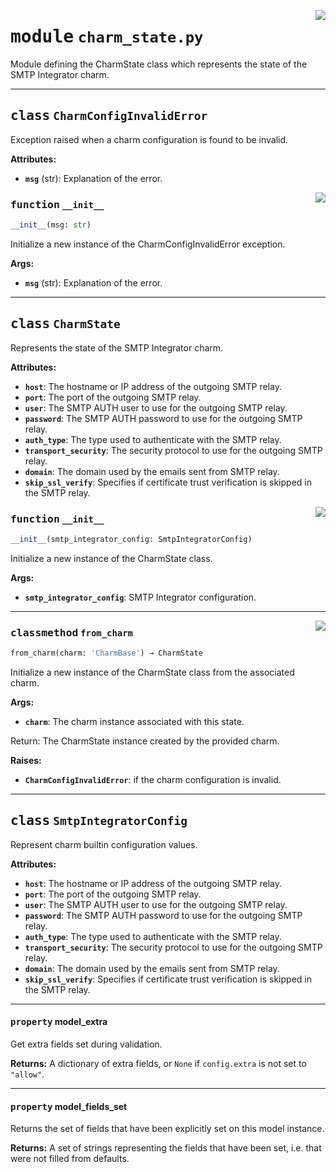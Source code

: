 <!-- markdownlint-disable -->

<a href="../src/charm_state.py#L0"><img align="right" style="float:right;" src="https://img.shields.io/badge/-source-cccccc?style=flat-square"></a>

# <kbd>module</kbd> `charm_state.py`
Module defining the CharmState class which represents the state of the SMTP Integrator charm. 



---

## <kbd>class</kbd> `CharmConfigInvalidError`
Exception raised when a charm configuration is found to be invalid. 



**Attributes:**
 
 - <b>`msg`</b> (str):  Explanation of the error. 

<a href="../src/charm_state.py#L48"><img align="right" style="float:right;" src="https://img.shields.io/badge/-source-cccccc?style=flat-square"></a>

### <kbd>function</kbd> `__init__`

```python
__init__(msg: str)
```

Initialize a new instance of the CharmConfigInvalidError exception. 



**Args:**
 
 - <b>`msg`</b> (str):  Explanation of the error. 





---

## <kbd>class</kbd> `CharmState`
Represents the state of the SMTP Integrator charm. 



**Attributes:**
 
 - <b>`host`</b>:  The hostname or IP address of the outgoing SMTP relay. 
 - <b>`port`</b>:  The port of the outgoing SMTP relay. 
 - <b>`user`</b>:  The SMTP AUTH user to use for the outgoing SMTP relay. 
 - <b>`password`</b>:  The SMTP AUTH password to use for the outgoing SMTP relay. 
 - <b>`auth_type`</b>:  The type used to authenticate with the SMTP relay. 
 - <b>`transport_security`</b>:  The security protocol to use for the outgoing SMTP relay. 
 - <b>`domain`</b>:  The domain used by the emails sent from SMTP relay. 
 - <b>`skip_ssl_verify`</b>:  Specifies if certificate trust verification is skipped in the SMTP relay. 

<a href="../src/charm_state.py#L81"><img align="right" style="float:right;" src="https://img.shields.io/badge/-source-cccccc?style=flat-square"></a>

### <kbd>function</kbd> `__init__`

```python
__init__(smtp_integrator_config: SmtpIntegratorConfig)
```

Initialize a new instance of the CharmState class. 



**Args:**
 
 - <b>`smtp_integrator_config`</b>:  SMTP Integrator configuration. 




---

<a href="../src/charm_state.py#L96"><img align="right" style="float:right;" src="https://img.shields.io/badge/-source-cccccc?style=flat-square"></a>

### <kbd>classmethod</kbd> `from_charm`

```python
from_charm(charm: 'CharmBase') → CharmState
```

Initialize a new instance of the CharmState class from the associated charm. 



**Args:**
 
 - <b>`charm`</b>:  The charm instance associated with this state. 

Return: The CharmState instance created by the provided charm. 



**Raises:**
 
 - <b>`CharmConfigInvalidError`</b>:  if the charm configuration is invalid. 


---

## <kbd>class</kbd> `SmtpIntegratorConfig`
Represent charm builtin configuration values. 



**Attributes:**
 
 - <b>`host`</b>:  The hostname or IP address of the outgoing SMTP relay. 
 - <b>`port`</b>:  The port of the outgoing SMTP relay. 
 - <b>`user`</b>:  The SMTP AUTH user to use for the outgoing SMTP relay. 
 - <b>`password`</b>:  The SMTP AUTH password to use for the outgoing SMTP relay. 
 - <b>`auth_type`</b>:  The type used to authenticate with the SMTP relay. 
 - <b>`transport_security`</b>:  The security protocol to use for the outgoing SMTP relay. 
 - <b>`domain`</b>:  The domain used by the emails sent from SMTP relay. 
 - <b>`skip_ssl_verify`</b>:  Specifies if certificate trust verification is skipped in the SMTP relay. 


---

#### <kbd>property</kbd> model_extra

Get extra fields set during validation. 



**Returns:**
  A dictionary of extra fields, or `None` if `config.extra` is not set to `"allow"`. 

---

#### <kbd>property</kbd> model_fields_set

Returns the set of fields that have been explicitly set on this model instance. 



**Returns:**
  A set of strings representing the fields that have been set,  i.e. that were not filled from defaults. 




